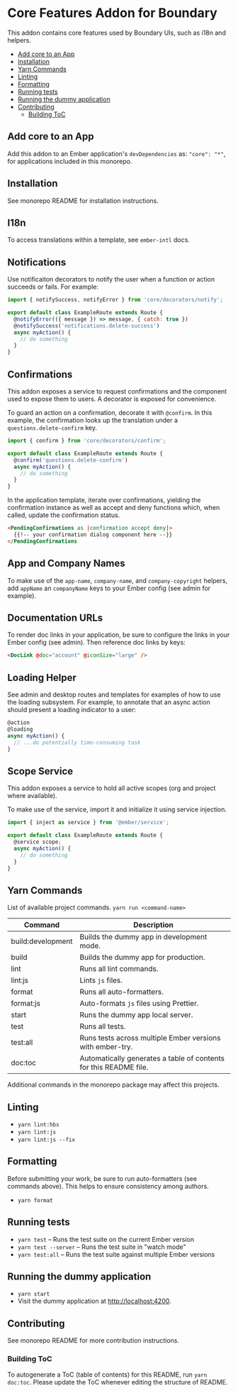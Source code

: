 # Core Features Addon for Boundary

This addon contains core features used by Boundary UIs, such as i18n and
helpers.

<!-- START doctoc generated TOC please keep comment here to allow auto update -->
<!-- DON'T EDIT THIS SECTION, INSTEAD RE-RUN doctoc TO UPDATE -->
<!-- END doctoc generated TOC please keep comment here to allow auto update -->

- [Add core to an App](#add-core-to-an-app)
- [Installation](#installation)
- [Yarn Commands](#yarn-commands)
- [Linting](#linting)
- [Formatting](#formatting)
- [Running tests](#running-tests)
- [Running the dummy application](#running-the-dummy-application)
- [Contributing](#contributing)
  - [Building ToC](#building-toc)

<!-- END doctoc generated TOC please keep comment here to allow auto update -->

## Add core to an App

Add this addon to an Ember application's `devDependencies` as:
`"core": "*"`, for applications included in this monorepo.

## Installation

See monorepo README for installation instructions.

## I18n

To access translations within a template, see `ember-intl` docs.

## Notifications

Use notificaiton decorators to notify the user when a function or action
succeeds or fails.  For example:

```js
import { notifySuccess, notifyError } from 'core/decorators/notify';

export default class ExampleRoute extends Route {
  @notifyError(({ message }) => message, { catch: true })
  @notifySuccess('notifications.delete-success')
  async myAction() {
    // do something
  }
}
```

## Confirmations

This addon exposes a service to request confirmations and the component
used to expose them to users.  A decorator is exposed for convenience.

To guard an action on a confirmation, decorate it with `@confirm`. In this
example, the confirmation looks up the translation under a
`questions.delete-confirm` key.

```js
import { confirm } from 'core/decorators/confirm';

export default class ExampleRoute extends Route {
  @confirm('questions.delete-confirm')
  async myAction() {
    // do something
  }
}
```

In the application template, iterate over confirmations, yielding the
confirmation instance as well as accept and deny functions which, when called,
update the confirmation status.

```html
<PendingConfirmations as |confirmation accept deny|>
  {{!-- your confirmation dialog component here --}}
</PendingConfirmations
```

## App and Company Names

To make use of the `app-name`, `company-name`, and `company-copyright` helpers,
add `appName` an `companyName` keys to your Ember config
(see admin for example).

## Documentation URLs

To render doc links in your application, be sure to configure the links in your
Ember config (see admin).  Then reference doc links by keys:

```html
<DocLink @doc="account" @iconSize="large" />
```

## Loading Helper

See admin and desktop routes and templates for examples of how to
use the loading subsystem.  For example, to annotate that an async action should
present a loading indicator to a user:

```js
@action
@loading
async myAction() {
  // ...do potentially time-consuming task
}
```

## Scope Service

This addon exposes a service to hold all active scopes (org and project where available).

To make use of the service, import it and initialize it using service injection. 

```js
import { inject as service } from '@ember/service';

export default class ExampleRoute extends Route {
  @service scope;
  async myAction() {
    // do something
  }
}
```

## Yarn Commands

List of available project commands.  `yarn run <command-name>`

| Command | Description |
| ------- | ----------- |
| build:development | Builds the dummy app in development mode. |
| build | Builds the dummy app for production. |
| lint | Runs all lint commands. |
| lint:js | Lints `js` files. |
| format | Runs all auto-formatters. |
| format:js | Auto-formats `js` files using Prettier. |
| start | Runs the dummy app local server. |
| test | Runs all tests. |
| test:all | Runs tests across multiple Ember versions with ember-try. |
| doc:toc | Automatically generates a table of contents for this README file. |

Additional commands in the monorepo package may affect this projects.

## Linting

* `yarn lint:hbs`
* `yarn lint:js`
* `yarn lint:js --fix`

## Formatting

Before submitting your work, be sure to run auto-formatters
(see commands above).  This helps to ensure consistency among authors.

* `yarn format`

## Running tests

* `yarn test` – Runs the test suite on the current Ember version
* `yarn test --server` – Runs the test suite in "watch mode"
* `yarn test:all` – Runs the test suite against multiple Ember versions

## Running the dummy application

* `yarn start`
* Visit the dummy application at [http://localhost:4200](http://localhost:4200).

## Contributing

See monorepo README for more contribution instructions.

### Building ToC

To autogenerate a ToC (table of contents) for this README,
run `yarn doc:toc`.  Please update the ToC whenever editing the structure
of README.

